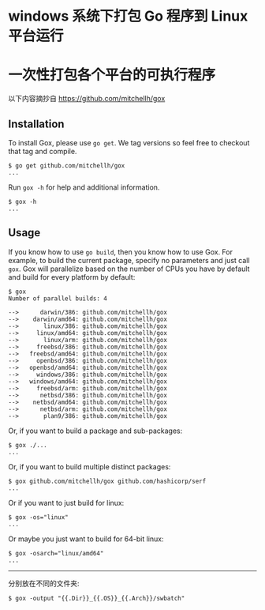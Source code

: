 
# windows 系统下打包 Go 程序到 Linux 平台运行

# 一次性打包各个平台的可执行程序

以下内容摘抄自 https://github.com/mitchellh/gox

## Installation
To install Gox, please use `go get`. We tag versions so feel free to checkout that tag and compile.
```
$ go get github.com/mitchellh/gox
...
```
Run `gox -h` for help and additional information.
```
$ gox -h
...
```

## Usage
If you know how to use `go build`, then you know how to use Gox. For example, to build the current package, specify no parameters and just call `gox`. Gox will parallelize based on the number of CPUs you have by default and build for every platform by default:
```
$ gox
Number of parallel builds: 4

-->      darwin/386: github.com/mitchellh/gox
-->    darwin/amd64: github.com/mitchellh/gox
-->       linux/386: github.com/mitchellh/gox
-->     linux/amd64: github.com/mitchellh/gox
-->       linux/arm: github.com/mitchellh/gox
-->     freebsd/386: github.com/mitchellh/gox
-->   freebsd/amd64: github.com/mitchellh/gox
-->     openbsd/386: github.com/mitchellh/gox
-->   openbsd/amd64: github.com/mitchellh/gox
-->     windows/386: github.com/mitchellh/gox
-->   windows/amd64: github.com/mitchellh/gox
-->     freebsd/arm: github.com/mitchellh/gox
-->      netbsd/386: github.com/mitchellh/gox
-->    netbsd/amd64: github.com/mitchellh/gox
-->      netbsd/arm: github.com/mitchellh/gox
-->       plan9/386: github.com/mitchellh/gox
```

Or, if you want to build a package and sub-packages:
```
$ gox ./...
...
```

Or, if you want to build multiple distinct packages:
```
$ gox github.com/mitchellh/gox github.com/hashicorp/serf
...
```

Or if you want to just build for linux:

```
$ gox -os="linux"
...
```

Or maybe you just want to build for 64-bit linux:

```
$ gox -osarch="linux/amd64"
...
```




---
分别放在不同的文件夹:
```
$ gox -output "{{.Dir}}_{{.OS}}_{{.Arch}}/swbatch"
```
